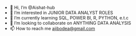 - 👋 Hi, I’m @Aishat-hub
- 👀 I’m interested in JUNIOR DATA ANALYST ROLES
- 🌱 I’m currently learning SQL, POWER BI, R, PYTHON, e.t.c
- 💞️ I’m looking to collaborate on ANYTHING DATA ANALYSIS 
- 📫 How to reach me ajibodea@gmail.com

<!---
Aishat-hub/Aishat-hub is a ✨ special ✨ repository because its `README.md` (this file) appears on your GitHub profile.
You can click the Preview link to take a look at your changes.
--->
